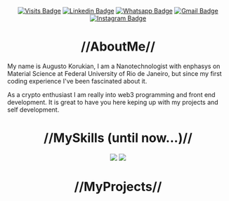 <div align="center">

[![Visits Badge](https://badges.pufler.dev/visits/augustokorukian/augustokorukian)](https://www.github.com/augustokorukian)
[![Linkedin Badge](https://img.shields.io/badge/LinkedIn-Profile-informational?style=flat&logo=Linkedin&logoColor=white&color=blue)](https://www.linkedin.com/in/augustokorukian/)
[![Whatsapp Badge](https://img.shields.io/badge/Whatsapp-Message-informational?style=flat&logo=whatsapp&logoColor=white&color=4CA143)](https://api.whatsapp.com/send?phone=5521992401640&text=Hello)
[![Gmail Badge](https://img.shields.io/badge/Gmail-Mail-informational?style=flat&logo=Gmail&logoColor=white&color=c14438)](mailto:korukian@nano.ufrj.br)
[![Instagram Badge](https://img.shields.io/badge/Instagram-Profile-informational?style=flat&logo=instagram&logoColor=white&color=E4405F)](https://www.instagram.com/augustokorukian)

</div>

<div>
  <h1 align='center'> //AboutMe// </h1>
</div>

  My name is Augusto Korukian, I am a Nanotechnologist with enphasys on Material Science at Federal University of Rio de Janeiro, but since my first coding experience I've been fascinated about it. 

As a crypto enthusiast I am really into web3 programming and front end development. It is great to have you here keping up with my projects and self development.

<div>
  <h1 align='center'> //MySkills (until now...)// </h1>
</div>

<div align="center">
  
![](https://img.shields.io/badge/Code-Python-informational?style=flat&logo=python&logoColor=white&color=3776AB)
![](https://img.shields.io/badge/Code-JavaScript-informational?style=flat&logo=javascript&logoColor=white&color=F7DF1E)
  
</div>

<div>
  <h1 align='center'> //MyProjects// </h1>
</div>


  
  
